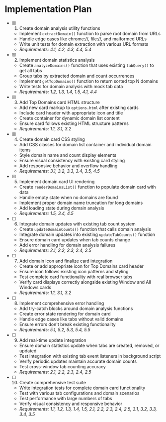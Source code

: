 # Implementation Plan

-   [x] 1. Create domain analysis utility functions

    -   Implement `extractDomain()` function to parse root domain from URLs
    -   Handle edge cases like chrome://, file://, and malformed URLs
    -   Write unit tests for domain extraction with various URL formats
    -   _Requirements: 4.1, 4.2, 4.3, 4.4, 5.4_

-   [x] 2. Implement domain statistics analysis

    -   Create `analyzeDomains()` function that uses existing `tabQuery()` to get all tabs
    -   Group tabs by extracted domain and count occurrences
    -   Implement `getTopDomains()` function to return sorted top N domains
    -   Write tests for domain analysis with mock tab data
    -   _Requirements: 1.2, 1.3, 1.4, 1.5, 4.1, 4.4_

-   [x] 3. Add Top Domains card HTML structure

    -   Add new card markup to `options.html` after existing cards
    -   Include card header with appropriate icon and title
    -   Create container for dynamic domain list content
    -   Ensure card follows existing HTML structure patterns
    -   _Requirements: 1.1, 3.1, 3.2_

-   [x] 4. Create domain card CSS styling

    -   Add CSS classes for domain list container and individual domain items
    -   Style domain name and count display elements
    -   Ensure visual consistency with existing card styling
    -   Add responsive behavior and overflow handling
    -   _Requirements: 3.1, 3.2, 3.3, 3.4, 3.5, 4.5_

-   [x] 5. Implement domain card UI rendering

    -   Create `renderDomainsList()` function to populate domain card with data
    -   Handle empty state when no domains are found
    -   Implement proper domain name truncation for long domains
    -   Add loading state during domain analysis
    -   _Requirements: 1.5, 3.4, 4.5_

-   [ ] 6. Integrate domain updates with existing tab count system

    -   Create `updateDomainCounts()` function that calls domain analysis
    -   Integrate domain updates into existing `updateTabCounts()` function
    -   Ensure domain card updates when tab counts change
    -   Add error handling for domain analysis failures
    -   _Requirements: 2.1, 2.2, 2.3, 2.4, 2.5_

-   [ ] 7. Add domain icon and finalize card integration

    -   Create or add appropriate icon for Top Domains card header
    -   Ensure icon follows existing icon patterns and styling
    -   Test complete card functionality with real browser tabs
    -   Verify card displays correctly alongside existing Window and All Windows cards
    -   _Requirements: 1.1, 3.1, 3.2_

-   [ ] 8. Implement comprehensive error handling

    -   Add try-catch blocks around domain analysis functions
    -   Create error state rendering for domain card
    -   Handle edge cases like tabs without valid domains
    -   Ensure errors don't break existing functionality
    -   _Requirements: 5.1, 5.2, 5.3, 5.4, 5.5_

-   [ ] 9. Add real-time update integration

    -   Ensure domain statistics update when tabs are created, removed, or updated
    -   Test integration with existing tab event listeners in background script
    -   Verify periodic updates maintain accurate domain counts
    -   Test cross-window tab counting accuracy
    -   _Requirements: 2.1, 2.2, 2.3, 2.4, 2.5_

-   [ ] 10. Create comprehensive test suite
    -   Write integration tests for complete domain card functionality
    -   Test with various tab configurations and domain scenarios
    -   Test performance with large numbers of tabs
    -   Verify visual consistency and responsive behavior
    -   _Requirements: 1.1, 1.2, 1.3, 1.4, 1.5, 2.1, 2.2, 2.3, 2.4, 2.5, 3.1, 3.2, 3.3, 3.4, 3.5_
